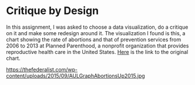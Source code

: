 # Critique by Design
In this assignment, I was asked to choose a data visualization, do a critique on it and make some redesign around it. The visualization I found is this, a chart showing the rate of abortions and that of prevention services from 2006 to 2013 at Planned Parenthood, a nonprofit organization that provides reproductive health care in the United States. [Here](https://thefederalist.com/2015/09/30/at-planned-parenthood-abortion-is-up-health-care-is-down/) is the link to the original chart.

https://thefederalist.com/wp-content/uploads/2015/09/AULGraphAbortionsUp2015.jpg

